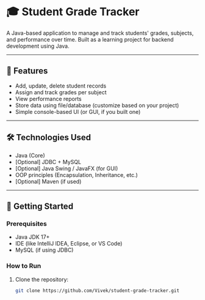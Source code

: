 # 🎓 Student Grade Tracker

A Java-based application to manage and track students' grades, subjects, and performance over time. Built as a learning project for backend development using Java.

---

## 📌 Features

- Add, update, delete student records
- Assign and track grades per subject
- View performance reports
- Store data using file/database (customize based on your project)
- Simple console-based UI (or GUI, if you built one)

---

## 🛠️ Technologies Used

- Java (Core)
- [Optional] JDBC + MySQL
- [Optional] Java Swing / JavaFX (for GUI)
- OOP principles (Encapsulation, Inheritance, etc.)
- [Optional] Maven (if used)

---

## 🚀 Getting Started

### Prerequisites
- Java JDK 17+
- IDE (like IntelliJ IDEA, Eclipse, or VS Code)
- MySQL (if using JDBC)

### How to Run

1. Clone the repository:
   ```bash
   git clone https://github.com/Vivek/student-grade-tracker.git
